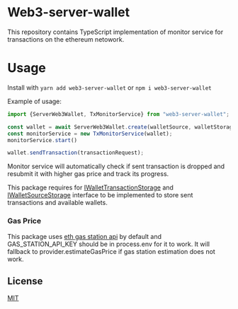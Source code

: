 # Web3-server-wallet

This repository contains TypeScript implementation of monitor service for transactions on
the ethereum netowork.

# Usage

Install with `yarn add web3-server-wallet` or `npm i web3-server-wallet`

Example of usage:

```typescript
import {ServerWeb3Wallet, TxMonitorService} from "web3-server-wallet";

const wallet = await ServerWeb3Wallet.create(walletSource, walletStorage);
const monitorService = new TxMonitorService(wallet);
monitorService.start()

wallet.sendTransaction(transactionRequest);
```

Monitor service will automatically check if sent transaction is dropped and resubmit it with
higher gas price and track its progress.

This package requires for [IWalletTransactionStorage](src/@types/wallet.ts) and [IWalletSourceStorage](src/@types/wallets.ts) interface to be implemented to store sent transactions and available wallets.

### Gas Price
This package uses [eth gas station api](https://www.ethgasstation.info/) by default and GAS_STATION_API_KEY should be in process.env for it to work.
It will fallback to provider.estimateGasPrice if gas station estimation does not work.

## License

[MIT](LICENSE)
